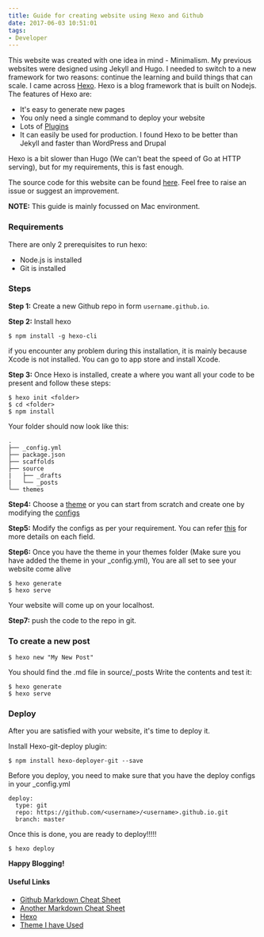 ```yaml
---
title: Guide for creating website using Hexo and Github
date: 2017-06-03 10:51:01
tags: 
- Developer
---
```


This website was created with one idea in mind - Minimalism. My previous websites were designed using Jekyll and Hugo. I needed to switch to a new framework for two reasons: continue the learning and build things that can scale. I came across [Hexo](https://hexo.io/). Hexo is a blog framework that is built on Nodejs. The features of Hexo are: 
* It's easy to generate new pages 
* You only need a single command to deploy your website 
* Lots of [Plugins](https://hexo.io/plugins/) 
* It can easily be used for production. I found Hexo to be better than Jekyll and faster than WordPress and Drupal 

Hexo is a bit slower than Hugo (We can't beat the speed of Go at HTTP serving), but for my requirements, this is fast enough. 

The source code for this website can be found [here](https://github.com/ajnarayan/ajnarayan.github.io). Feel free to raise an issue or suggest an improvement. 

**NOTE:** This guide is mainly focussed on Mac environment. 

### Requirements 
There are only 2 prerequisites to run hexo:
-  Node.js is installed
-  Git is installed

### Steps

**Step 1:** Create a new Github repo in form `username.github.io`. 

**Step 2:** Install hexo 
```
$ npm install -g hexo-cli
```
if you encounter any problem during this installation, it is mainly because Xcode is not installed. You can go to app store and install Xcode. 

**Step 3:** Once Hexo is installed, create a <folder> where you want all your code to be present and follow these steps: 
```
$ hexo init <folder>
$ cd <folder>
$ npm install
```
Your folder should now look like this: 
```
.
├── _config.yml
├── package.json
├── scaffolds
├── source
|   ├── _drafts
|   └── _posts
└── themes
```

**Step4:** Choose a [theme](https://hexo.io/themes/) or you can start from scratch and create one by modifying the [configs](https://hexo.io/docs/configuration.html) 

**Step5:** Modify the configs as per your requirement. You can refer [this](https://hexo.io/docs/configuration.html) for more details on each field.

**Step6:** Once you have the theme in your themes folder (Make sure you have added the theme in your _config.yml), You are all set to see your website come alive
```
$ hexo generate
$ hexo serve
```
Your website will come up on your localhost.

**Step7:** push the code to the repo in git.

### To create a new post

```
$ hexo new "My New Post"
```
You should find the .md file in source/_posts
Write the contents and test it:

```
$ hexo generate
$ hexo serve
```

### Deploy
After you are satisfied with your website, it's time to deploy it. 

Install Hexo-git-deploy plugin:
```
$ npm install hexo-deployer-git --save
```

Before you deploy, you need to make sure that you have the deploy configs in your _config.yml
```
deploy:
  type: git
  repo: https://github.com/<username>/<username>.github.io.git
  branch: master
```

Once this is done, you are ready to deploy!!!!! 

```
$ hexo deploy
```

**Happy Blogging!** 

#### Useful Links
- [Github Markdown Cheat Sheet](https://guides.github.com/pdfs/markdown-cheatsheet-online.pdf)
- [Another Markdown Cheat Sheet](https://github.com/adam-p/markdown-here/wiki/Markdown-Cheatsheet#code)
- [Hexo](https://hexo.io/)
- [Theme I have Used](https://github.com/probberechts/cactus-dark)
